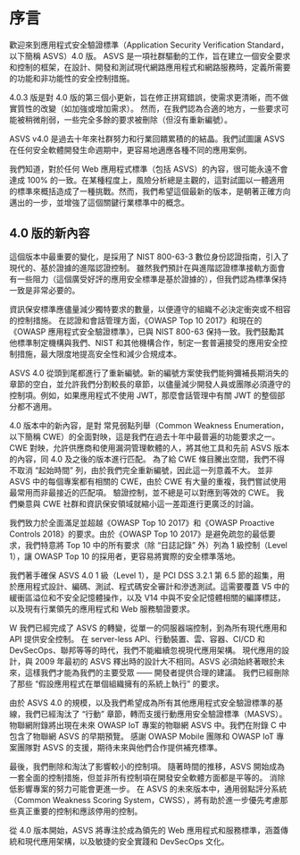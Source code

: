 # 序言

歡迎來到應用程式安全驗證標準（Application Security Verification Standard，以下簡稱 ASVS）4.0 版。 ASVS 是一項社群驅動的工作，旨在建立一個安全要求和控制的框架，在設計、開發和測試現代網路應用程式和網路服務時，定義所需要的功能和非功能性的安全控制措施。

4.0.3 版是對 4.0 版的第三個小更新，旨在修正拼寫錯誤，使需求更清晰，而不做實質性的改變（如加強或增加需求）。 然而，在我們認為合適的地方，一些要求可能被稍微削弱，一些完全多餘的要求被刪除（但沒有重新編號）。

ASVS v4.0 是過去十年來社群努力和行業回饋累積的的結晶。我們試圖讓 ASVS 在任何安全軟體開發生命週期中，更容易地適應各種不同的應用案例。

我們知道，對於任何 Web 應用程式標準（包括 ASVS）的內容，很可能永遠不會達成 100% 的一致。在某種程度上，風險分析總是主觀的，這對試圖以一體適用的標準來概括造成了一種挑戰。然而，我們希望這個最新的版本，是朝著正確方向邁出的一步，並增強了這個關鍵行業標準中的概念。

## 4.0 版的新內容

這個版本中最重要的變化，是採用了 NIST 800-63-3 數位身份認證指南，引入了現代的、基於證據的進階認證控制。 雖然我們預計在與進階認證標準接軌方面會有一些阻力（這個廣受好評的應用安全標準是基於證據的），但我們認為標準保持一致是非常必要的。

資訊保安標準應儘量減少獨特要求的數量，以便遵守的組織不必決定衝突或不相容的控制措施。 在認證和會話管理方面，《OWASP Top 10 2017》和現在的《OWASP 應用程式安全驗證標準》，已與 NIST 800-63 保持一致。我們鼓勵其他標準制定機構與我們、NIST 和其他機構合作，制定一套普遍接受的應用安全控制措施，最大限度地提高安全性和減少合規成本。

ASVS 4.0 從頭到尾都進行了重新編號。新的編號方案使我們能夠彌補長期消失的章節的空白，並允許我們分割較長的章節，以儘量減少開發人員或團隊必須遵守的控制項。例如，如果應用程式不使用 JWT，那麼會話管理中有關 JWT 的整個部分都不適用。

4.0 版本中的新內容，是對 常見弱點列舉（Common Weakness Enumeration，以下簡稱 CWE）的全面對映，這是我們在過去十年中最普遍的功能要求之一。 CWE 對映，允許供應商和使用漏洞管理軟體的人，將其他工具和先前 ASVS 版本的內容，同 4.0 及之後的版本進行匹配。 為了給 CWE 條目騰出空間，我們不得不取消 “起始時間” 列，由於我們完全重新編號，因此這一列意義不大。 並非 ASVS 中的每個專案都有相關的 CWE，由於 CWE 有大量的重複，我們嘗試使用最常用而非最接近的匹配項。 驗證控制，並不總是可以對應到等效的 CWE。 我們樂意與 CWE 社群和資訊保安領域就縮小這一差距進行更廣泛的討論。

我們致力於全面滿足並超越《OWASP Top 10 2017》和《OWASP Proactive Controls 2018》的要求。由於《OWASP Top 10 2017》是避免疏忽的最低要求，我們特意將 Top 10 中的所有要求（除 “日誌記錄” 外）列為 1 級控制（Level 1），讓 OWASP Top 10 的採用者，更容易將實際的安全標準落地。

我們著手確保 ASVS 4.0 1 級（Level 1），是 PCI DSS 3.2.1 第 6.5 節的超集，用於應用程式設計、編碼、測試、程式碼安全審計和滲透測試。這需要覆蓋 V5 中的緩衝區溢位和不安全記憶體操作，以及 V14 中與不安全記憶體相關的編譯標誌，以及現有行業領先的應用程式和 Web 服務驗證要求。

W 我們已經完成了 ASVS 的轉變，從單一的伺服器端控制，到為所有現代應用和 API 提供安全控制。 在 server-less API、行動裝置、雲、容器、CI/CD 和 DevSecOps、聯邦等等的時代，我們不能繼續忽視現代應用架構。 現代應用的設計，與 2009 年最初的 ASVS 釋出時的設計大不相同。ASVS 必須始終著眼於未來，這樣我們才能為我們的主要受眾 —— 開發者提供合理的建議。 我們已經刪除了那些 “假設應用程式在單個組織擁有的系統上執行” 的要求。

由於 ASVS 4.0 的規模，以及我們希望成為所有其他應用程式安全驗證標準的基線，我們已經淘汰了 “行動” 章節，轉而支援行動應用安全驗證標準（MASVS）。 物聯網附錄將出現在未來 OWASP IoT 專案的物聯網 ASVS 中。我們在附錄 C 中包含了物聯網 ASVS 的早期預覽。 感謝 OWASP Mobile 團隊和 OWASP IoT 專案團隊對 ASVS 的支援，期待未來與他們合作提供補充標準。

最後，我們刪除和淘汰了影響較小的控制項。 隨著時間的推移，ASVS 開始成為一套全面的控制措施，但並非所有控制項在開發安全軟體方面都是平等的。 消除低影響專案的努力可能會更進一步。 在 ASVS 的未來版本中，通用弱點評分系統（Common Weakness Scoring System，CWSS），將有助於進一步優先考慮那些真正重要的控制和應該停用的控制。

從 4.0 版本開始，ASVS 將專注於成為領先的 Web 應用程式和服務標準，涵蓋傳統和現代應用架構，以及敏捷的安全實踐和 DevSecOps 文化。
